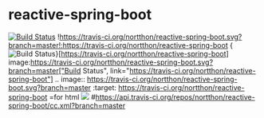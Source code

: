 # reactive-spring-boot

[![Build Status](https://travis-ci.org/nortthon/reactive-spring-boot.svg?branch=master)](https://travis-ci.org/nortthon/reactive-spring-boot)
!https://travis-ci.org/nortthon/reactive-spring-boot.svg?branch=master!:https://travis-ci.org/nortthon/reactive-spring-boot
{<img src="https://travis-ci.org/nortthon/reactive-spring-boot.svg?branch=master" alt="Build Status" />}[https://travis-ci.org/nortthon/reactive-spring-boot]
image:https://travis-ci.org/nortthon/reactive-spring-boot.svg?branch=master["Build Status", link="https://travis-ci.org/nortthon/reactive-spring-boot"]
.. image:: https://travis-ci.org/nortthon/reactive-spring-boot.svg?branch=master
    :target: https://travis-ci.org/nortthon/reactive-spring-boot
=for html <a href="https://travis-ci.org/nortthon/reactive-spring-boot"><img src="https://travis-ci.org/nortthon/reactive-spring-boot.svg?branch=master"></a>
#https://api.travis-ci.org/repos/nortthon/reactive-spring-boot/cc.xml?branch=master
